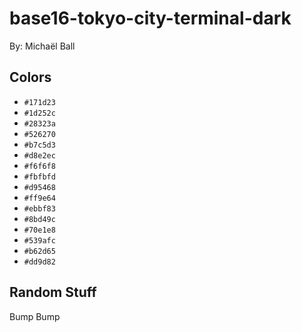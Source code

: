 # base16-tokyo-city-terminal-dark

By: Michaël Ball

## Colors

* `#171d23`
* `#1d252c`
* `#28323a`
* `#526270`
* `#b7c5d3`
* `#d8e2ec`
* `#f6f6f8`
* `#fbfbfd`
* `#d95468`
* `#ff9e64`
* `#ebbf83`
* `#8bd49c`
* `#70e1e8`
* `#539afc`
* `#b62d65`
* `#dd9d82`

## Random Stuff

Bump
Bump

